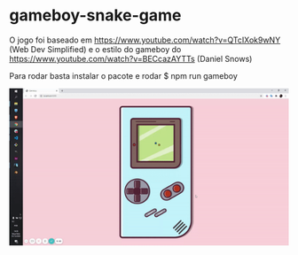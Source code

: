 # gameboy-snake-game

O jogo foi baseado em https://www.youtube.com/watch?v=QTcIXok9wNY (Web Dev Simplified) e o estilo do gameboy do https://www.youtube.com/watch?v=BECcazAYTTs (Daniel Snows)

Para rodar basta instalar o pacote e rodar $ npm run gameboy

![](gameboy.gif)
